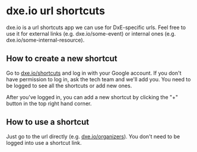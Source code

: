 # dxe.io url shortcuts

dxe.io is a url shortcuts app we can use for DxE-specific urls. Feel
free to use it for external links (e.g. dxe.io/some-event) or internal
ones (e.g. dxe.io/some-internal-resource).

## How to create a new shortcut

Go to [dxe.io/shortcuts](https://dxe.io/shortcuts) and log in with
your Google account. If you don't have permission to log in, ask the
tech team and we'll add you. You need to be logged to see all the
shortcuts or add new ones.

After you've logged in, you can add a new shortcut by clicking the "+"
button in the top right hand corner.

## How to use a shortcut

Just go to the url directly (e.g.
[dxe.io/organizers](https://dxe.io/organizers)). You don't need to be
logged into use a shortcut link.
